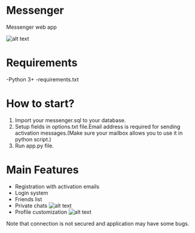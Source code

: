 # Messenger
Messenger web app

 ![alt text](https://i.ibb.co/ssd8tFk/registration.png)
# Requirements
 -Python 3+
 -requirements.txt
 
 
 # How to start?
 
 1. Import your messenger.sql to your database.
 2. Setup fields in options.txt file.Email address is required for sending activation messages.(Make sure your mailbox allows you to use it in python script.)
 3. Run app.py file.
 
# Main Features
 - Registration with activation emails
 - Login system
 - Friends list
 - Private chats
 ![alt text](https://i.ibb.co/DKNtJk1/more-info.png)
 - Profile customization
  ![alt text](https://i.ibb.co/MpvJ1pp/profile.png)


 Note that connection is not secured and application may have some bugs.
